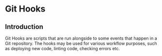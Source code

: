 # Git Hooks

## Introduction

Git Hooks are scripts that are run alongside to some events that happen in a Git repository. The hooks may be used for various workflow purposes, such as deploying new code, linting code, checking errors etc.

